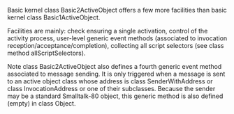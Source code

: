 Basic kernel class Basic2ActiveObject offers a few more facilities than basic kernel class Basic1ActiveObject.

Facilities are mainly:
	check ensuring a single activation,
	control of the activity process,
	user-level generic event methods (associated to invocation reception/acceptance/completion),
	collecting all script selectors (see class method allScriptSelectors).

Note class Basic2ActiveObject also defines a fourth generic event method associated to message sending. It is only triggered when a message is sent to an active object class whose address is class SenderWithAddress or class InvocationAddress or one of their subclasses. Because the sender may be a standard Smalltalk-80 object, this generic method is also defined (empty) in class Object.